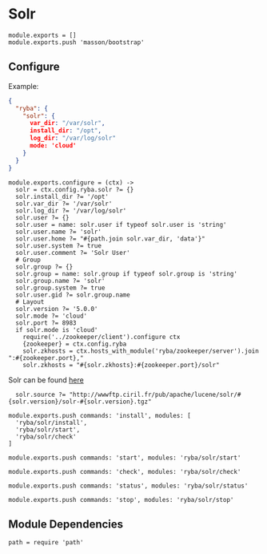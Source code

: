 
# Solr

    module.exports = []
    module.exports.push 'masson/bootstrap'

## Configure

Example:

```json
{
  "ryba": {
    "solr": {
      var_dir: "/var/solr",
      install_dir: "/opt",
      log_dir: "/var/log/solr"
      mode: 'cloud'
    }
  }
}
```

    module.exports.configure = (ctx) ->
      solr = ctx.config.ryba.solr ?= {}
      solr.install_dir ?= '/opt'
      solr.var_dir ?= '/var/solr'
      solr.log_dir ?= '/var/log/solr'
      solr.user ?= {}
      solr.user = name: solr.user if typeof solr.user is 'string'
      solr.user.name ?= 'solr'
      solr.user.home ?= "#{path.join solr.var_dir, 'data'}"
      solr.user.system ?= true
      solr.user.comment ?= 'Solr User'
      # Group
      solr.group ?= {}
      solr.group = name: solr.group if typeof solr.group is 'string'
      solr.group.name ?= 'solr'
      solr.group.system ?= true
      solr.user.gid ?= solr.group.name
      # Layout
      solr.version ?= '5.0.0'
      solr.mode ?= 'cloud'
      solr.port ?= 8983
      if solr.mode is 'cloud'
        require('../zookeeper/client').configure ctx
        {zookeeper} = ctx.config.ryba
        solr.zkhosts = ctx.hosts_with_module('ryba/zookeeper/server').join ":#{zookeeper.port},"
        solr.zkhosts = "#{solr.zkhosts}:#{zookeeper.port}/solr"

Solr can be found [here](http://wwwftp.ciril.fr/pub/apache/lucene/solr/)

      solr.source ?= "http://wwwftp.ciril.fr/pub/apache/lucene/solr/#{solr.version}/solr-#{solr.version}.tgz"

    module.exports.push commands: 'install', modules: [
      'ryba/solr/install',
      'ryba/solr/start',
      'ryba/solr/check'
    ]

    module.exports.push commands: 'start', modules: 'ryba/solr/start'

    module.exports.push commands: 'check', modules: 'ryba/solr/check'

    module.exports.push commands: 'status', modules: 'ryba/solr/status'

    module.exports.push commands: 'stop', modules: 'ryba/solr/stop'

## Module Dependencies

    path = require 'path'
